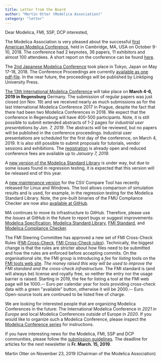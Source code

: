 ```yaml
---
title: Letter from the Board
author: "Martin Otter (Modelica Association)"
category: "letter"
---
```

Dear Modelica, FMI, SSP, DCP interested,

The Modelica Association is very pleased about the successful
[first American Modelica Conference](https://www.modelica.org/events/modelica2018Americas),
held in Cambridge, MA, USA on October 9-10, 2018. The conference had 2 keynotes, 36 papers, 11 exhibitors and almost 100 attendees. A short report on the conference can be found [here](./AMCONF_Event_report.md).

The [2nd Japanese Modelica Conference](https://www.modelica.org/events/modelica2018japan) took place in Tokyo, Japan on May 17-18, 2018.
The Conference Proceedings are currently [available as one pdf-file](https://www.modelica.org/events/modelica2018japan/conference-proceedings/modelica-final-proceedings-2018-Japan.pdf).
In the near future, the proceedings will be published by Linköping University Press.

[The 13th International Modelica Conference](https://www.modelica.org/events/modelica2019)
will take place on **March 4-6, 2019 in Regensburg**
Germany. The submission of regular papers was just closed (on Nov. 19) and we received nearly
as much submissions as for the last International Modelica Conference 2017 in Prague, despite the
fact that there had been two Modelica Conferences in 2018.
We expect that the conference in Regensburg will have 400-500 participants.
Note, it is still possible to submit extended abstracts of 1-2 pages for *industrial user presentations by Jan. 7, 2019*.
The abstracts will be reviewed, but no papers will be published in the conference proceedings.
Industrial user presentations are scheduled for the first day of the conference, on March 4, 2019.
It is also still possible to submit proposals for tutorials, vendor sessions and exhibitions. The
[registration](https://www.easychair.org/my/conference.cgi?a=12889138;conf=modelica2019;welcome=1)
is already open and reduced conference fees are available up to *January 7, 2019*.

A [new version of the Modelica Standard Library](https://github.com/modelica/ModelicaStandardLibrary/releases)
is under way, but due to some issues found in regression testing, it is expected that this version will be
released end of this year.

A [new maintenance version](https://github.com/modelica-tools/csv-compare/releases/tag/v2.0.1)
for the CSV Compare Tool has recently released for Linux and Windows. The tool allows comparison
of simulation results and is used, for example, in the regression testing for the Modelica Standard Library.
Note, the pre-built binaries of the FMU Compliance Checker are now also
[available at GitHub](https://github.com/modelica-tools/FMUComplianceChecker/releases).

MA continues to move its infrastructure to GitHub.
Therefore, please use the *Issues* at GitHub in the future to report bugs or suggest improvements:
[Modelica Specification](https://github.com/modelica/ModelicaSpecification/issues),
[Modelica Standard Library](https://github.com/modelica/ModelicaStandardLibrary/issues),
[FMI Standard](https://github.com/modelica/fmi-standard/issues), and
[Modelica Compliance Checker](https://github.com/modelica/Modelica-Compliance/issues).

The FMI Steering Committee has approved a new set of FMI Cross-Check Rules
([FMI Cross-Check](https://github.com/modelica/fmi-cross-check), 
 [FMI Cross-Check rules](https://github.com/modelica/fmi-cross-check/blob/master/FMI-CROSS-CHECK-RULES.md)).
Technically, the biggest change is that the rules are stricter about how files need to be submitted
and how the rules are enforced before accepting commits.
On the organisational site, the FMI group is introducing a *fee* for *listing* tools on the
[FMI tools web site](https://fmi-standard.org/tools/).
*The money raised this way will be used to improve the FMI standard and the cross-check infrastructure.*
The FMI standard is (and will always be) license and royalty free, so neither the entry nor the usage barrier is raised.
Starting in 2019, the fee for listing a tool at the FMI web page will be 1000.-- Euro per calendar year for tools providing cross-check
data with a green "available" button, otherwise it will be 2000.-- Euro. Open-source tools are continued to be
listed free of charge.

We are looking for interested people that are organizing Modelica Conferences in the future:
The International Modelica Conference in *2021 in Europe* and local Modelica Conferences
outside of Europe in *2020*. If you would like to organize such a Modelica Conference, please inspect the
[Modelica Conference series](https://www.modelica.org/publications/ModelicaConference)
for instructions.

If you have interesting news for the Modelica, FMI, SSP and DCP communities, please follow the
[submission guidelines](https://newsletter.modelica.org/submission-guidelines.html).
The deadline for articles for the next newsletter is **Fr. March. 15, 2019**.

Martin Otter on November 23, 2019
(Chairman of the Modelica Association)
